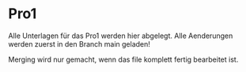 # Pro1

Alle Unterlagen für das Pro1 werden hier abgelegt.
Alle Aenderungen werden zuerst in den Branch main geladen! 

Merging wird nur gemacht, wenn das file komplett fertig bearbeitet ist.
